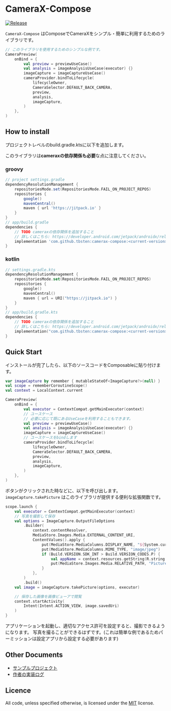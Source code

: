 # CameraX-Compose

[![Release](https://jitpack.io/v/tbsten/camerax-compose.svg)](https://jitpack.io/#tbsten/camerax-compose)

`CameraX-Compose` はComposeでCameraXをシンプル・簡単に利用するためのライブラリです。

```kotlin
// このライブラリを使用するためのシンプルな例です。
CameraPreview(
    onBind = {
        val preview = previewUseCase()
        val analysis = imageAnalysisUseCase(executor) {}
        imageCapture = imageCaptureUseCase()
        cameraProvider.bindToLifecycle(
            lifecycleOwner,
            CameraSelector.DEFAULT_BACK_CAMERA,
            preview,
            analysis,
            imageCapture,
        )
    },
)
```

## How to install

プロジェクトレベルのbuild.gradle.ktsに以下を追加します。

このライブラリは**cameraxの依存関係も必要**な点に注意してください。

### groovy

```groovy
// project settings.gradle
dependencyResolutionManagement {
    repositoriesMode.set(RepositoriesMode.FAIL_ON_PROJECT_REPOS)
    repositories {
        google()
        mavenCentral()
        maven { url 'https://jitpack.io' }
    }
}
// app/build.gradle
dependencies {
    // TODO cameraxの依存関係を追加すること
    // 詳しくはこちら: https://developer.android.com/jetpack/androidx/releases/camera#dependencies
    implementation 'com.github.tbsten:camerax-compose:<current-version>'
}
```

### kotlin

```kotlin
// settings.gradle.kts
dependencyResolutionManagement {
    repositoriesMode.set(RepositoriesMode.FAIL_ON_PROJECT_REPOS)
    repositories {
        google()
        mavenCentral()
        maven { url = URI("https://jitpack.io") }
    }
}
// app/build.gradle.kts
dependencies {
    // TODO cameraxの依存関係を追加すること
    // 詳しくはこちら: https://developer.android.com/jetpack/androidx/releases/camera#dependencies
    implementation("com.github.tbsten:camerax-compose:<current-version>")
}
```

## Quick Start

インストールが完了したら、以下のソースコードをComposableに貼り付けます。

```kotlin
var imageCapture by remember { mutableStateOf<ImageCapture?>(null) }
val scope = rememberCoroutineScope()
val context = LocalContext.current

CameraPreview(
    onBind = {
        val executor = ContextCompat.getMainExecutor(context)
        // ユースケース
        // 必要に応じて既にあるUseCaseを利用することもできます。
        val preview = previewUseCase()
        val analysis = imageAnalysisUseCase(executor) {}
        imageCapture = imageCaptureUseCase()
        // ユースケースをbindします
        cameraProvider.bindToLifecycle(
            lifecycleOwner,
            CameraSelector.DEFAULT_BACK_CAMERA,
            preview,
            analysis,
            imageCapture,
        )
    },
)
```

ボタンがクリックされた時などに、以下を呼び出します。
`imageCapture.takePicture` はこのライブラリが提供する便利な拡張関数です。

```kotlin
scope.launch {
    val executor = ContextCompat.getMainExecutor(context)
    // 写真を撮影して保存
    val options = ImageCapture.OutputFileOptions
        .Builder(
            context.contentResolver,
            MediaStore.Images.Media.EXTERNAL_CONTENT_URI,
            ContentValues().apply {
                put(MediaStore.MediaColumns.DISPLAY_NAME, "${System.currentTimeMillis()}")
                put(MediaStore.MediaColumns.MIME_TYPE, "image/jpeg")
                if (Build.VERSION.SDK_INT > Build.VERSION_CODES.P) {
                    val appName = context.resources.getString(R.string.app_name)
                    put(MediaStore.Images.Media.RELATIVE_PATH, "Pictures/${appName}")
                }
            },
        )
        .build()
    val image = imageCapture.takePicture(options, executor)

    // 保存した画像を画像ビューアで閲覧
    context.startActivity(
        Intent(Intent.ACTION_VIEW, image.savedUri)
    )
}
```

アプリケーションを起動し、適切なアクセス許可を設定すると、撮影できるようになります。
写真を撮ることができるはずです。(これは簡単な例であるためパーミッションは設定アプリから設定する必要があります)

## Other Documents

- [サンプルプロジェクト](https://github.com/TBSten/nextjs-netlify-suspense-prac/tree/main/samle)
- [作者の実装ログ](https://zenn.dev/tbsten/scraps/b04d31b4c01c99)

## Licence

All code, unless specified otherwise, is licensed under
the [MIT](https://opensource.org/license/MIT) license.
